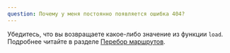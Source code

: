 ```yaml
---
question: Почему у меня постоянно появляется ошибка 404?
---
```


Убедитесь, что вы возвращаете какое-либо значение из функции `load`. Подробнее читайте в разделе [Перебор маршрутов](/docs#marshruty-dopolnitelno-perebor-marshrutov).
